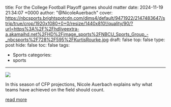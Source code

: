 title: For the College Football Playoff games should matter
date: 2024-11-19 21:34:07 +0000
author: "@NicoleAuerbach"
cover: https://nbcsports.brightspotcdn.com/dims4/default/9471922/2147483647/strip/true/crop/1920x1080+0+0/resize/1440x810!/quality/90/?url=https%3A%2F%2Fhdliveextra-a.akamaihd.net%2FHD%2Fimage_sports%2FNBCU_Sports_Group_-_nbcsports%2F728%2F595%2FKurtisRourke.jpg
draft: false
top: false
type: post
hide: false
toc: false
tags:
  - Sports
categories:
  - sports
---

![](https://nbcsports.brightspotcdn.com/dims4/default/9471922/2147483647/strip/true/crop/1920x1080+0+0/resize/1440x810!/quality/90/?url=https%3A%2F%2Fhdliveextra-a.akamaihd.net%2FHD%2Fimage_sports%2FNBCU_Sports_Group_-_nbcsports%2F728%2F595%2FKurtisRourke.jpg)

In this season of CFP projections, Nicole Auerbach explains why what teams have achieved on the field should count.

[read more](https://www.nbcsports.com/college-football/news/for-the-college-football-playoff-games-should-matter-not-hypotheticals)
